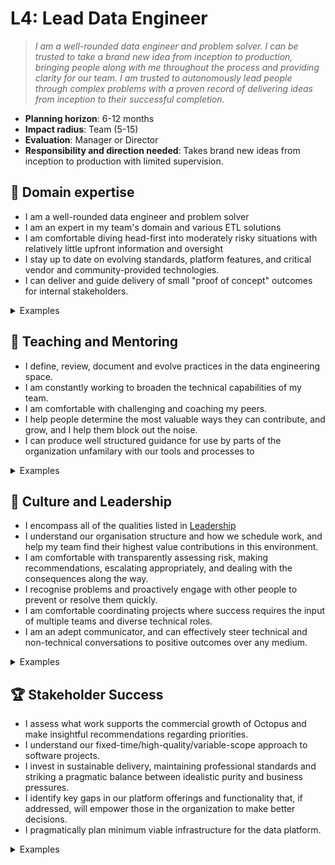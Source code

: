 # L4: Lead Data Engineer

> _I am a well-rounded data engineer and problem solver. I can be trusted to take a brand new idea from inception to production, bringing people along with me throughout the process and providing clarity for our team. I am trusted to autonomously lead people through complex problems with a proven record of delivering ideas from inception to their successful completion._

- **Planning horizon**: 6-12 months
- **Impact radius**: Team (5-15)
- **Evaluation**: Manager or Director
- **Responsibility and direction needed**: Takes brand new ideas from inception to production with limited supervision.

## 🦉 Domain expertise

- I am a well-rounded data engineer and problem solver
- I am an expert in my team's domain and various ETL solutions
- I am comfortable diving head-first into moderately risky situations with relatively little upfront information and oversight
- I stay up to date on evolving standards, platform features, and critical vendor and community-provided technologies.
- I can deliver and guide delivery of small "proof of concept" outcomes for internal stakeholders.

<details>
<summary>Examples</summary>

- I successfully completed a large complex project with multiple components.
- I dived head-first into a new area of significant ambiguity or risk, led the investigation and worked towards resolved the issue.

</details>

## 🌱 Teaching and Mentoring

- I define, review, document and evolve practices in the data engineering space.
- I am constantly working to broaden the technical capabilities of my team.
- I am comfortable with challenging and coaching my peers.
- I help people determine the most valuable ways they can contribute, and grow, and I help them block out the noise.
- I can produce well structured guidance for use by parts of the organization unfamilary with our tools and processes to 

<details>
<summary>Examples</summary>

- I shared my on-the-job learning and experiences with others so they can understand and be more effective in their own roles.
- I broke up a project in such a way that lined up appropriate challenges for each of my teammates that helped them grow.
- I had some difficult conversations with my teammates, challenging them directly while showing them my care for them personally.

</details>

## 🧭 Culture and Leadership

- I encompass all of the qualities listed in [Leadership](https://github.com/OctopusDeploy/People/blob/main/Leadership.md)
- I understand our organisation structure and how we schedule work, and help my team find their highest value contributions in this environment.
- I am comfortable with transparently assessing risk, making recommendations, escalating appropriately, and dealing with the consequences along the way.
- I recognise problems and proactively engage with other people to prevent or resolve them quickly.
- I am comfortable coordinating projects where success requires the input of multiple teams and diverse technical roles.
- I am an adept communicator, and can effectively steer technical and non-technical conversations to positive outcomes over any medium.

<details>
<summary>Examples</summary>

- I identified the work involved with delivering a pitch, broke it into tasks and managed the project to completion.
- I took ownership of my team's retrospective process, making sure everyone had a voice in how our team works and evolves together.
- I performed interviews for engineering candidates, providing detailed and useful feedback 
- I confidently pitched an idea, positively influencing and convincing people to take decisive action.
- I effectively steered technical and non-technical conversations to positive outcomes.
- I was typically the first to take responsibility for reducing waste in our process.
- I noticed a project was going to become blocked by another team, or take longer than expected, so I pulled together relevant stakeholders to propose an updated plan and reach a consensus.

</details>

## 🏆 Stakeholder Success

- I assess what work supports the commercial growth of Octopus and make insightful recommendations regarding priorities.
- I understand our fixed-time/high-quality/variable-scope approach to software projects.
- I invest in sustainable delivery, maintaining professional standards and striking a pragmatic balance between idealistic purity and business pressures.
- I identify key gaps in our platform offerings and functionality that, if addressed, will empower those in the organization to make better decisions.
- I pragmatically plan minimum viable infrastructure for the data platform.

<details>
<summary>Examples</summary>

- I contributed to shaping a pitch, identified risks and appropriate scoping, that helped us ship value to stakeholders as soon as possible, and meet the team's objectives over one or more cycles.
- I was comfortable building a platform outcome based on the needs of multiple stakeholders.
- In delivering a pitch, I used the "scope hammer" judiciously, to maintain high quality while shipping as much value as possible to stakeholders within a cycle.

</details>
